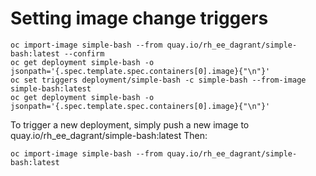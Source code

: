 # Setting image change triggers

```
oc import-image simple-bash --from quay.io/rh_ee_dagrant/simple-bash:latest --confirm
oc get deployment simple-bash -o jsonpath='{.spec.template.spec.containers[0].image}{"\n"}'
oc set triggers deployment/simple-bash -c simple-bash --from-image simple-bash:latest
oc get deployment simple-bash -o jsonpath='{.spec.template.spec.containers[0].image}{"\n"}'
```

To trigger a new deployment, simply push a new image to quay.io/rh_ee_dagrant/simple-bash:latest 
Then:
```
oc import-image simple-bash --from quay.io/rh_ee_dagrant/simple-bash:latest
```
